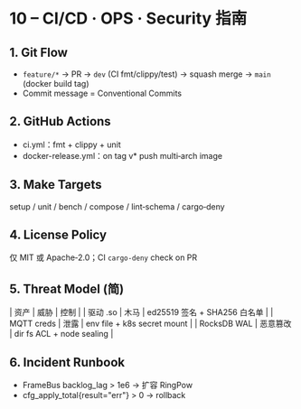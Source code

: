 # 10 – CI/CD · OPS · Security 指南

## 1. Git Flow
* `feature/*` → PR → `dev` (CI fmt/clippy/test) → squash merge → `main` (docker build tag)  
* Commit message = Conventional Commits

## 2. GitHub Actions
* ci.yml：fmt + clippy + unit  
* docker-release.yml：on tag v* push multi‑arch image

## 3. Make Targets
setup / unit / bench / compose / lint‑schema / cargo‑deny

## 4. License Policy
仅 MIT 或 Apache‑2.0；CI `cargo-deny` check on PR

## 5. Threat Model (简)
| 资产 | 威胁 | 控制 |
| 驱动 .so | 木马 | ed25519 签名 + SHA256 白名单 |
| MQTT creds | 泄露 | env file + k8s secret mount |
| RocksDB WAL | 恶意篡改 | dir fs ACL + node sealing |

## 6. Incident Runbook
* FrameBus backlog_lag > 1e6 → 扩容 RingPow  
* cfg_apply_total{result="err"} > 0 → rollback